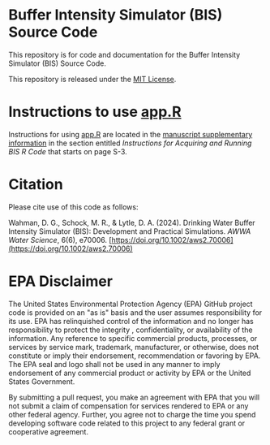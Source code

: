  Buffer Intensity Simulator (BIS) Source Code
======================================================================

This repository is for code and documentation for the Buffer Intensity Simulator (BIS) Source Code.

This repository is released under the [MIT License](LICENSE.md).

# Instructions to use [app.R](app.R)

Instructions for using [app.R](app.R) are located in the [manuscript supplementary information](Wahman-et-al-2024-Buffer-Intensity-Simulator-BIS-SI.docx) in the section entitled *Instructions for Acquiring and Running BIS R Code* that starts on page S-3.

# Citation

Please cite use of this code as follows:

Wahman, D. G., Schock, M. R., & Lytle, D. A. (2024). Drinking Water Buffer Intensity Simulator (BIS): Development and Practical Simulations. *AWWA Water Science*, 6(6), e70006. [https://doi.org/10.1002/aws2.70006](https://doi.org/10.1002/aws2.70006)

# EPA Disclaimer

The United States Environmental Protection Agency (EPA) GitHub project code is provided on an "as is" basis and the user assumes responsibility for its use. EPA has relinquished control of the information and no longer has responsibility to protect the integrity , confidentiality, or availability of the information. Any reference to specific commercial products, processes, or services by service mark, trademark, manufacturer, or otherwise, does not constitute or imply their endorsement, recommendation or favoring by EPA. The EPA seal and logo shall not be used in any manner to imply endorsement of any commercial product or activity by EPA or the United States Government.

By submitting a pull request, you make an agreement with EPA that you will not submit a claim of compensation for services rendered to EPA or any other federal agency.  Further, you agree not to charge the time you spend developing software code related to this project to any federal grant or cooperative agreement.
